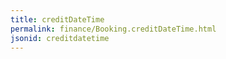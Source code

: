 ```yaml
---
title: creditDateTime
permalink: finance/Booking.creditDateTime.html
jsonid: creditdatetime
---
```

